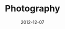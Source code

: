 ---
title: Photography
date: 2012-12-07
category: 4
date: 2012-12-07
facts: Long Time Exposure Photograpy
subpage: false
titleimage: "ars-longtime-preview.jpg"
gallery:
  - file: "ars-longtime.jpg"
    preview: "ars-longtime-150.jpg"
    description: "Ars Electronica Center @ night (15 sec. Exposure Time)."
---